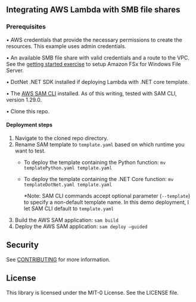 ## Integrating AWS Lambda with SMB file shares
### Prerequisites
•	AWS credentials that provide the necessary permissions to create the resources. This example uses admin credentials.

•	An available SMB file share with valid credentials and a route to the VPC. See the [getting started exercise](https://docs.aws.amazon.com/fsx/latest/WindowsGuide/getting-started.html) to setup Amazon FSx for Windows File Server.

•	DotNet .NET SDK installed if deploying Lambda with .NET core template.

•	The [AWS SAM CLI](https://docs.aws.amazon.com/serverless-application-model/latest/developerguide/serverless-sam-cli-install.html) installed. As of this writing, tested with SAM CLI, version 1.29.0.

•	Clone this repo. 

#### Deployment steps
1.	Navigate to the cloned repo directory. 
2.	Rename SAM template to `template.yaml` based on which runtime you want to test.
    - To deploy the template containing the Python function:
    `mv templatePython.yaml template.yaml`
    - To deploy the template containing the .NET Core function:
    `mv templateDotNet.yaml template.yaml`
      
      *Note: SAM CLI commands accept optional parameter (`--template`) to specify a non-default template name. In this demo deployment, I let SAM CLI default to `template.yaml`
3.	Build the AWS SAM application:
`sam build`
4.	Deploy the AWS SAM application:
`sam deploy –guided`


## Security

See [CONTRIBUTING](CONTRIBUTING.md#security-issue-notifications) for more information.

## License

This library is licensed under the MIT-0 License. See the LICENSE file.

